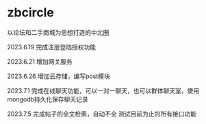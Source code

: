 # zbcircle
以论坛和二手商城为思想打造的中北圈

2023.6.19  完成注册登陆授权功能

2023.6.21 增加网关服务

2023.6.26 增加云存储，编写post模块

2023.7.1 完成在线聊天功能，可以一对一聊天，也可以群体聊天室，使用mongodb持久化保存聊天记录

2023.7.5 完成帖子的全文检索，自动不全 测试目前为止的所有接口功能
